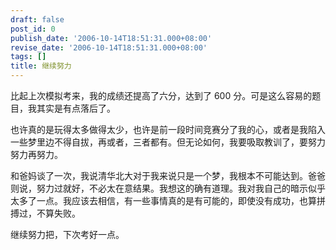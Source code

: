 ```yaml
---
draft: false
post_id: 0
publish_date: '2006-10-14T18:51:31.000+08:00'
revise_date: '2006-10-14T18:51:31.000+08:00'
tags: []
title: 继续努力
---
```


比起上次模拟考来，我的成绩还提高了六分，达到了 600 分。可是这么容易的题目，我其实是有点落后了。

也许真的是玩得太多做得太少，也许是前一段时间竞赛分了我的心，或者是我陷入一些梦里边不得自拔，再或者，三者都有。但无论如何，我要吸取教训了，要努力努力再努力。

和爸妈谈了一次，我说清华北大对于我来说只是一个梦，我根本不可能达到。爸爸则说，努力过就好，不必太在意结果。我想这的确有道理。我对我自己的暗示似乎太多了一点。我应该去相信，有一些事情真的是有可能的，即使没有成功，也算拼搏过，不算失败。

继续努力把，下次考好一点。
